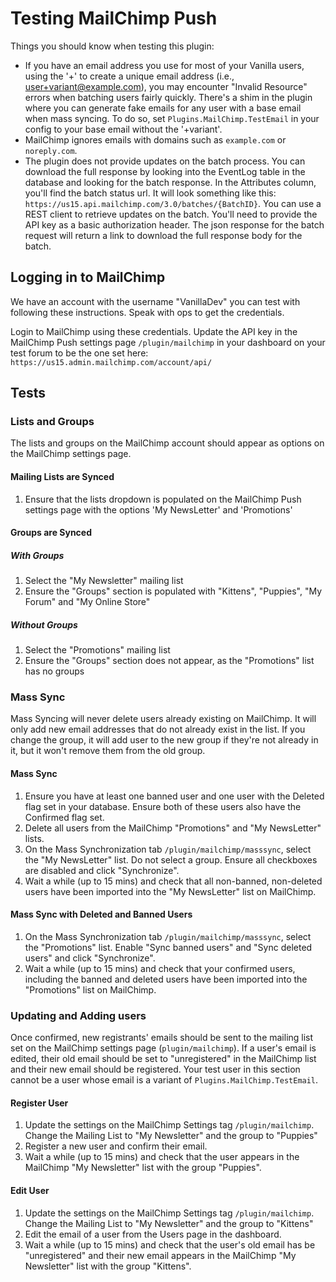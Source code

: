 # Testing MailChimp Push

Things you should know when testing this plugin:

* If you have an email address you use for most of your Vanilla users, using the '+' to create a unique email address (i.e., user+variant@example.com), you may encounter "Invalid Resource" errors when batching users fairly quickly. There's a shim in the plugin where you can generate fake emails for any user with a base email when mass syncing. To do so, set `Plugins.MailChimp.TestEmail` in your config to your base email without the '+variant'.
* MailChimp ignores emails with domains such as `example.com` or `noreply.com`.
* The plugin does not provide updates on the batch process. You can download the full response by looking into the EventLog table in the database and looking for the batch response. In the Attributes column, you'll find the batch status url. It will look something like this: `https://us15.api.mailchimp.com/3.0/batches/{BatchID}`. You can use a REST client to retrieve updates on the batch. You'll need to provide the API key as a basic authorization header. The json response for the batch request will return a link to download the full response body for the batch.

## Logging in to MailChimp

We have an account with the username "VanillaDev" you can test with following these instructions. Speak with ops to get the credentials.

Login to MailChimp using these credentials. Update the API key in the MailChimp Push settings page `/plugin/mailchimp` in your dashboard on your test forum to be the one set here: `https://us15.admin.mailchimp.com/account/api/`

## Tests

### Lists and Groups

The lists and groups on the MailChimp account should appear as options on the MailChimp settings page.

#### Mailing Lists are Synced

1. Ensure that the lists dropdown is populated on the MailChimp Push settings page with the options 'My NewsLetter' and 'Promotions'

#### Groups are Synced

##### With Groups

1. Select the "My Newsletter" mailing list
2. Ensure the "Groups" section is populated with "Kittens", "Puppies", "My Forum" and "My Online Store"

##### Without Groups

1. Select the "Promotions" mailing list
2. Ensure the "Groups" section does not appear, as the "Promotions" list has no groups

### Mass Sync

Mass Syncing will never delete users already existing on MailChimp. It will only add new email addresses that do not already exist in the list. If you change the group, it will add user to the new group if they're not already in it, but it won't remove them from the old group.

#### Mass Sync

1. Ensure you have at least one banned user and one user with the Deleted flag set in your database. Ensure both of these users also have the Confirmed flag set.
2. Delete all users from the MailChimp "Promotions" and "My NewsLetter" lists.
3. On the Mass Synchronization tab `/plugin/mailchimp/masssync`, select the "My NewsLetter" list. Do not select a group. Ensure all checkboxes are disabled and click "Synchronize".
4. Wait a while (up to 15 mins) and check that all non-banned, non-deleted users have been imported into the "My NewsLetter" list on MailChimp.

#### Mass Sync with Deleted and Banned Users

1. On the Mass Synchronization tab `/plugin/mailchimp/masssync`, select the "Promotions" list. Enable "Sync banned users" and "Sync deleted users" and click "Synchronize".
2. Wait a while (up to 15 mins) and check that your confirmed users, including the banned and deleted users have been imported into the "Promotions" list on MailChimp.

### Updating and Adding users

Once confirmed, new registrants' emails should be sent to the mailing list set on the MailChimp settings page (`plugin/mailchimp`). If a user's email is edited, their old email should be set to "unregistered" in the MailChimp list and their new email should be registered. Your test user in this section cannot be a user whose email is a variant of `Plugins.MailChimp.TestEmail`.

#### Register User

1. Update the settings on the MailChimp Settings tag `/plugin/mailchimp`. Change the Mailing List to "My Newsletter" and the group to "Puppies"
2. Register a new user and confirm their email.
3. Wait a while (up to 15 mins) and check that the user appears in the MailChimp "My Newsletter" list with the group "Puppies".

#### Edit User

1. Update the settings on the MailChimp Settings tag `/plugin/mailchimp`. Change the Mailing List to "My Newsletter" and the group to "Kittens"
2. Edit the email of a user from the Users page in the dashboard.
3. Wait a while (up to 15 mins) and check that the user's old email has be "unregistered" and their new email appears in the MailChimp "My Newsletter" list with the group "Kittens".
